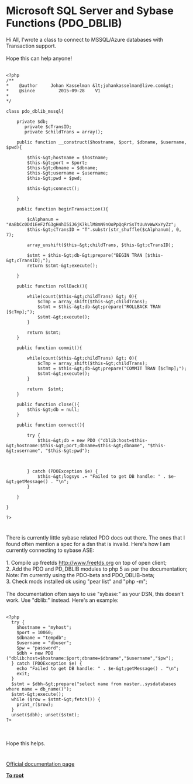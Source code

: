 # Microsoft SQL Server and Sybase Functions (PDO_DBLIB)



Hi All, I&apos;wrote a class to connect to MSSQL/Azure databases with Transaction support.<br><br>Hope this can help anyone!<br><br>

```
<?php
/**
*    @author     Johan Kasselman &lt;johankasselman@live.com&gt;
*    @since         2015-09-28    V1
*
*/

class pdo_dblib_mssql{

    private $db;
       private $cTransID;
       private $childTrans = array();

    public function __construct($hostname, $port, $dbname, $username, $pwd){

        $this-&gt;hostname = $hostname;
        $this-&gt;port = $port;
        $this-&gt;dbname = $dbname;
        $this-&gt;username = $username;
        $this-&gt;pwd = $pwd;

        $this-&gt;connect();
        
    }

    public function beginTransaction(){

        $cAlphanum = "AaBbCc0Dd1EeF2fG3gH4hI5iJ6jK7kLlM8mN9nOoPpQqRrSsTtUuVvWwXxYyZz";
        $this-&gt;cTransID = "T".substr(str_shuffle($cAlphanum), 0, 7);

        array_unshift($this-&gt;childTrans, $this-&gt;cTransID);

        $stmt = $this-&gt;db-&gt;prepare("BEGIN TRAN [$this-&gt;cTransID];");
        return $stmt-&gt;execute();

    }

    public function rollBack(){
        
        while(count($this-&gt;childTrans) &gt; 0){
            $cTmp = array_shift($this-&gt;childTrans);
            $stmt = $this-&gt;db-&gt;prepare("ROLLBACK TRAN [$cTmp];");
            $stmt-&gt;execute();
        }

        return $stmt;
    }

    public function commit(){

        while(count($this-&gt;childTrans) &gt; 0){
            $cTmp = array_shift($this-&gt;childTrans);
            $stmt = $this-&gt;db-&gt;prepare("COMMIT TRAN [$cTmp];");
            $stmt-&gt;execute();
        }

        return  $stmt;
    }

    public function close(){
        $this-&gt;db = null;
    }

    public function connect(){

        try {
            $this-&gt;db = new PDO ("dblib:host=$this-&gt;hostname:$this-&gt;port;dbname=$this-&gt;dbname", "$this-&gt;username", "$this-&gt;pwd");

           

        } catch (PDOException $e) {
            $this-&gt;logsys .= "Failed to get DB handle: " . $e-&gt;getMessage() . "\n";
        }

    }

}

?>
```
  

#

There is currently little sybase related PDO docs out there. The ones that I found often mention a spec for a dsn that is invalid. Here&apos;s how I am currently connecting to sybase ASE:<br><br>1. Compile up freetds http://www.freetds.org on top of open client;<br>2. Add the PDO and PD_DBLIB modules to php 5 as per the documentation; Note: I&apos;m currently using the PDO-beta and PDO_DBLIB-beta;<br>3. Check mods installed ok using "pear list" and "php -m";<br><br>The documentation often says to use "sybase:" as your DSN, this doesn&apos;t work. Use "dblib:" instead. Here&apos;s an example:<br><br>

```
<?php
  try {
    $hostname = "myhost";
    $port = 10060;
    $dbname = "tempdb";
    $username = "dbuser";
    $pw = "password";
    $dbh = new PDO ("dblib:host=$hostname:$port;dbname=$dbname","$username","$pw");
  } catch (PDOException $e) {
    echo "Failed to get DB handle: " . $e-&gt;getMessage() . "\n";
    exit;
  }
  $stmt = $dbh-&gt;prepare("select name from master..sysdatabases where name = db_name()");
  $stmt-&gt;execute();
  while ($row = $stmt-&gt;fetch()) {
    print_r($row);
  }
  unset($dbh); unset($stmt);
?>
```
<br><br>Hope this helps.  

#

[Official documentation page](https://www.php.net/manual/en/ref.pdo-dblib.php)

**[To root](/README.md)**